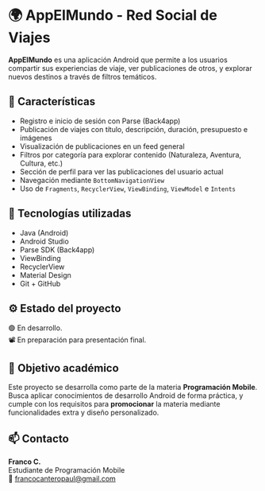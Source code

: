 # 🌍 AppElMundo - Red Social de Viajes

**AppElMundo** es una aplicación Android que permite a los usuarios compartir sus experiencias de viaje, ver publicaciones de otros, y explorar nuevos destinos a través de filtros temáticos.

## 🚀 Características

- Registro e inicio de sesión con Parse (Back4app)
- Publicación de viajes con título, descripción, duración, presupuesto e imágenes
- Visualización de publicaciones en un feed general
- Filtros por categoría para explorar contenido (Naturaleza, Aventura, Cultura, etc.)
- Sección de perfil para ver las publicaciones del usuario actual
- Navegación mediante `BottomNavigationView`
- Uso de `Fragments`, `RecyclerView`, `ViewBinding`, `ViewModel` e `Intents`

## 🧠 Tecnologías utilizadas

- Java (Android)
- Android Studio
- Parse SDK (Back4app)
- ViewBinding
- RecyclerView
- Material Design
- Git + GitHub

## ⚙️ Estado del proyecto

🟢 En desarrollo.  
📽️ En preparación para presentación final.

## 📌 Objetivo académico

Este proyecto se desarrolla como parte de la materia **Programación Mobile**. Busca aplicar conocimientos de desarrollo Android de forma práctica, y cumple con los requisitos para **promocionar** la materia mediante funcionalidades extra y diseño personalizado.

## 📫 Contacto

**Franco C.**  
Estudiante de Programación Mobile  
📧 francocanteropaul@gmail.com
